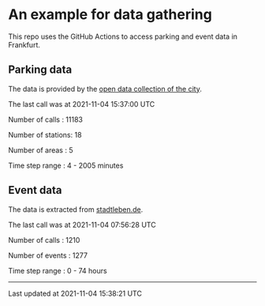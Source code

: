 # An example for data gathering

This repo uses the GitHub Actions to access parking and event data in Frankfurt.

## Parking data
The data is provided by the [open data collection of the city](https://www.offenedaten.frankfurt.de/).

The last call was at 2021-11-04 15:37:00 UTC

Number of calls   : 11183

Number of stations:    18

Number of areas   :     5

Time step range   :     4 -  2005 minutes


## Event data
The data is extracted from [stadtleben.de](https://stadtleben.de/frankfurt/).

The last call was at 2021-11-04 07:56:28 UTC

Number of calls   : 1210

Number of events  : 1277

Time step range   :    0 -   74 hours


----

Last updated at 2021-11-04 15:38:21 UTC
